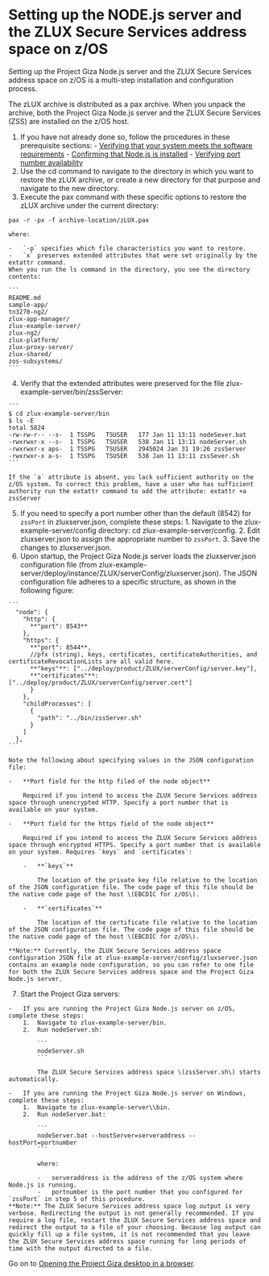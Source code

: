 # Setting up the NODE.js server and the ZLUX Secure Services address space on z/OS

Setting up the Project Giza Node.js server and the ZLUX Secure Services address space on z/OS is a multi-step installation and configuration process.

The zLUX archive is distributed as a pax archive. When you unpack the archive, both the Project Giza Node.js server and the ZLUX Secure Services \(ZSS\) are installed on the z/OS host.

1.   If you have not already done so, follow the procedures in these prerequisite sections: 
    -   [Verifying that your system meets the software requirements](mvd-verifysystemswreqs.md#)
    -   [Confirming that Node.js is installed](mvd-instconfirmnodejsinstalled.md#)
    -   [Verifying port number availability](mvd-instverifyportnumavailable.md#)
2.   Use the cd command to navigate to the directory in which you want to restore the zLUX archive, or create a new directory for that purpose and navigate to the new directory. 
3.   Execute the pax command with these specific options to restore the zLUX archive under the current directory: 

    pax -r -px -f archive-location/zLUX.pax

    where:

    -   `-p` specifies which file characteristics you want to restore.
    -   `x` preserves extended attributes that were set originally by the extattr command.
    When you run the ls command in the directory, you see the directory contents:

    ```
    README.md
    sample-app/
    tn3270-ng2/
    zlux-app-manager/
    zlux-example-server/
    zlux-ng2/
    zlux-platform/
    zlux-proxy-server/
    zlux-shared/
    zos-subsystems/
    ```

4.   Verify that the extended attributes were preserved for the file zlux-example-server/bin/zssServer: 

    ```
    $ cd zlux-example-server/bin
    $ ls -E
    total 5824
    -rw-rw-r-- --s-  1 TSSPG   TSUSER   177 Jan 11 13:11 nodeSever.bat
    -rwxrwxr-x --s-  1 TSSPG   TSUSER   538 Jan 11 13:11 nodeServer.sh
    -rwxrwxr-x aps-  1 TSSPG   TSUSER   2945024 Jan 31 19:26 zssServer
    -rwxrwxr-x a-s-  1 TSSPG   TSUSER   538 Jan 11 13:11 zssSever.sh
    ```

    If the `a` attribute is absent, you lack sufficient authority on the z/OS system. To correct this problem, have a user who has sufficient authority run the extattr command to add the attribute: extattr +a zssServer 

5.   If you need to specify a port number other than the default \(8542\) for `zssPort` in zluxserver.json, complete these steps: 
    1.   Navigate to the zlux-example-server/config directory: cd zlux-example-server/config. 
    2.   Edit zluxserver.json to assign the appropriate number to `zssPort`. 
    3.   Save the changes to zluxserver.json. 
6.   Upon startup, the Project Giza Node.js server loads the zluxserver.json configuration file \(from zlux-example-server/deploy/instance/ZLUX/serverConfig/zluxserver.json\). The JSON configuration file adheres to a specific structure, as shown in the following figure:

    ```
      "node": {
        "http": {
          **"port": 8543**
        },
        "https": {
          **"port": 8544**,
          //pfx (string), keys, certificates, certificateAuthorities, and 
    certificateRevocationLists are all valid here.
          **"keys"**: ["../deploy/product/ZLUX/serverConfig/server.key"],
          **"certificates"**: ["../deploy/product/ZLUX/serverConfig/server.cert"]
          }
        },
        "childProcesses": [
          {
            "path": "../bin/zssServer.sh"
          }
        ]
      },
    ```

    Note the following about specifying values in the JSON configuration file:

    -   **Port field for the http filed of the node object**

        Required if you intend to access the ZLUX Secure Services address space through unencrypted HTTP. Specify a port number that is available on your system.

    -   **Port field for the https field of the node object**

        Required if you intend to access the ZLUX Secure Services address space through encrypted HTTPS. Specify a port number that is available on your system. Requires `keys` and `certificates`:

        -   **`keys`**

            The location of the private key file relative to the location of the JSON configuration file. The code page of this file should be the native code page of the host \(EBCDIC for z/OS\).

        -   **`certificates`**

            The location of the certificate file relative to the location of the JSON configuration file. The code page of this file should be the native code page of the host \(EBCDIC for z/OS\).

    **Note:** Currently, the ZLUX Secure Services address space configuration JSON file at zlux-example-server/config/zluxserver.json contains an example node configuration, so you can refer to one file for both the ZLUX Secure Services address space and the Project Giza Node.js server.

7.   Start the Project Giza servers: 

    -   If you are running the Project Giza Node.js server on z/OS, complete these steps:
        1.  Navigate to zlux-example-server/bin.
        2.  Run nodeServer.sh:

            ```
            nodeServer.sh
            ```

            The ZLUX Secure Services address space \(zssServer.sh\) starts automatically.

    -   If you are running the Project Giza Node.js server on Windows, complete these steps:
        1.  Navigate to zlux-example-server\\bin.
        2.  Run nodeServer.bat:

            ```
            nodeServer.bat --hostServer=serveraddress --hostPort=portnumber
            ```

            where:

            -   serveraddress is the address of the z/OS system where Node.js is running.
            -   portnumber is the port number that you configured for `zssPort` in step 5 of this procedure.
    **Note:** The ZLUX Secure Services address space log output is very verbose. Redirecting the output is not generally recommended. If you require a log file, restart the ZLUX Secure Services address space and redirect the output to a file of your choosing. Because log output can quickly fill up a file system, it is not recommended that you leave the ZLUX Secure Services address space running for long periods of time with the output directed to a file.

Go on to [Opening the Project Giza desktop in a browser](mvd-instopendesktopbrowser.md).
